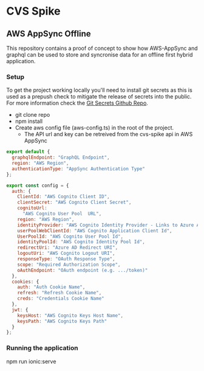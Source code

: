 # CVS Spike

## AWS AppSync Offline

This repository contains a proof of concept to show how AWS-AppSync and graphql can be used to store and syncronise data for an offline first hybrid application.

### Setup
To get the project working locally you'll need to install git secrets as this is used as a prepush check to mitigate the release of secrets into the public. For more information check the [Git Secrets Github Repo](https://github.com/awslabs/git-secrets).

- git clone repo
- npm install
- Create aws config file (aws-config.ts) in the root of the project.
  - The API url and key can be retreived from the cvs-spike api in AWS AppSync

```javascript
export default {
  graphqlEndpoint: "GraphQL Endpoint",
  region: "AWS Region",
  authenticationType: "AppSync Authentication Type"
};

export const config = {
  auth: {
    ClientId: "AWS Cognito Client ID", 
    clientSecret: "AWS Cognito Client Secret",
    cognitoUrl:
      "AWS Cognito User Pool  URL", 
    region: "AWS Region",
    identityProvider: "AWS Cognito Identity Provider - Links to Azure AD Application.",
    userPoolWebClientId: "AWS Cognito Application Client Id",
    UserPoolId: "AWS Cognito User Pool Id",
    identityPoolId: "AWS Cognito Identity Pool Id",
    redirectUri: "Azure AD Redirect URI", 
    logoutUri: "AWS Cognito Logout URI",
    responseType: "OAuth Response Type",  
    scope: "Required Authorization Scope", 
    oAuthEndpoint: "OAuth endpoint (e.g. .../token)"
  },
  cookies: {
    auth: "Auth Cookie Name",
    refresh: "Refresh Cookie Name",
    creds: "Credentials Cookie Name"
  },
  jwt: {
    keysHost: "AWS Cognito Keys Host Name",
    keysPath: "AWS Cognito Keys Path"
  }
};
```

### Running the application

npm run ionic:serve
